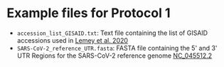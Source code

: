 # Example files for Protocol 1

* `accession_list_GISAID.txt`: Text file containing the list of GISAID accessions used in [Lemey et al. 2020](https://www.nature.com/articles/s41467-020-18877-9)
* `SARS-CoV-2_reference_UTR.fasta`: FASTA file containing the 5' and 3' UTR Regions for the SARS-CoV-2 reference genome [NC_045512.2](https://www.ncbi.nlm.nih.gov/nuccore/1798174254)
